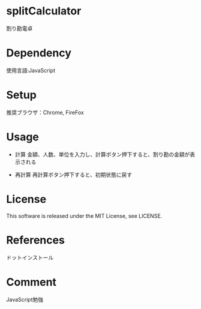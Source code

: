 # splitCalculator
割り勘電卓

# Dependency
使用言語:JavaScript

# Setup
推奨ブラウザ：Chrome, FireFox

# Usage
* 計算
金額、人数、単位を入力し、計算ボタン押下すると、割り勘の金額が表示される

* 再計算
再計算ボタン押下すると、初期状態に戻す

# License
This software is released under the MIT License, see LICENSE.

# References
ドットインストール

# Comment
JavaScript勉強
